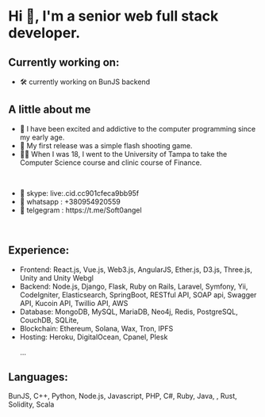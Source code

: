 # Hi 👋, I'm a senior web full stack developer.
## Currently working on:
- 🛠 currently working on BunJS backend
## A little about me
- 👀 I have been excited and addictive to the computer programming since my early age.
- 🚀 My first release was a simple flash shooting game.
- 👨‍🎓 When I was 18, I went to the University of Tampa to take the Computer Science course and clinic course of Finance.
<br/>
<ul>
	<li>🤝 skype: live:.cid.cc901cfeca9bb95f</li>
	<li>🤝 whatsapp : +380954920559</li>
	<li>🤝 telgegram : https://t.me/Soft0angel</li>
</ul>
<br/>

## Experience:
<ul>
	<li>Frontend: React.js, Vue.js, Web3.js, AngularJS, Ether.js, D3.js, Three.js, Unity and Unity Webgl</li>
	<li>Backend: Node.js, Django, Flask, Ruby on Rails, Laravel, Symfony, Yii, CodeIgniter, Elasticsearch, SpringBoot, RESTful API, SOAP api, Swagger API, Kucoin API, Twillio API, AWS</li>
	<li>Database: MongoDB, MySQL, MariaDB, Neo4j, Redis, PostgreSQL, CouchDB, SQLite,</li>
	<li>Blockchain: Ethereum, Solana, Wax, Tron, IPFS</li>
	<li>Hosting: Heroku, DigitalOcean, Cpanel, Plesk</li>
	<p>...</p>
</ul>

## Languages:
BunJS, C++, Python, Node.js, Javascript, PHP, C#, Ruby, Java, , Rust, Solidity, Scala
<!--
**softBelle/softBelle** is a ✨ _special_ ✨ repository because its `README.md` (this file) appears on your GitHub profile.

Here are some ideas to get you started:

- 🔭 I’m currently working on ...
- 🌱 I’m currently learning ...
- 👯 I’m looking to collaborate on ...
- 🤔 I’m looking for help with ...
- 💬 Ask me about ...
- 📫 How to reach me: ...
- 😄 Pronouns: ...
- ⚡ Fun fact: ...
-->